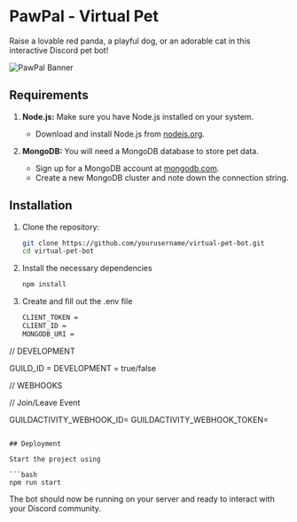 # PawPal - Virtual Pet

Raise a lovable red panda, a playful dog, or an adorable cat in this interactive Discord pet bot!

![PawPal Banner](https://imgur.com/W0AYhUf.png)

## Requirements

1. **Node.js:** Make sure you have Node.js installed on your system.

   - Download and install Node.js from [nodejs.org](https://nodejs.org/).

2. **MongoDB:** You will need a MongoDB database to store pet data.
   - Sign up for a MongoDB account at [mongodb.com](https://www.mongodb.com/).
   - Create a new MongoDB cluster and note down the connection string.

## Installation

1. Clone the repository:

   ```bash
   git clone https://github.com/yourusername/virtual-pet-bot.git
   cd virtual-pet-bot
   ```

2. Install the necessary dependencies

   ```bash
   npm install
   ```

3. Create and fill out the .env file

   ```bash
   CLIENT_TOKEN =
   CLIENT_ID =
   MONGODB_URI =
   ```

// DEVELOPMENT

GUILD_ID =
DEVELOPMENT = true/false

// WEBHOOKS

// Join/Leave Event

GUILDACTIVITY_WEBHOOK_ID=
GUILDACTIVITY_WEBHOOK_TOKEN=

````

## Deployment

Start the project using

```bash
npm run start
````

The bot should now be running on your server and ready to interact with your Discord community.

